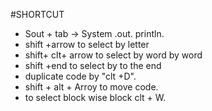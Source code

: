 #SHORTCUT
- Sout + tab -> System .out. println.
- shift +arrow to select by letter
-  shift+ clt+ arrow to select by word by word
-  shift +end to select by to the end
- duplicate code by "clt +D".
- shift + alt + Arroy to move code.
- to select block wise block clt + W.
